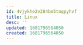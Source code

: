 ```yaml
---
id: 4vjykhe2v284bm5tnqpyhvf
title: Linux
desc: ''
updated: 1681796564050
created: 1681796564050
---
```

